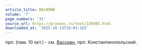 ```yaml
---
article_title: ВАСИЛИЙ
volume: '7'
page_numbers: '31'
source_url: https://pravenc.ru/text/150495.html
downloaded_at: '2025-10-13T10:03:16Z'
---
```


прп. (пам. 10 окт.) - см. [Вассиан,](<https://pravenc.ru/text/Вассиан .html>) прп. Константинопольский.
